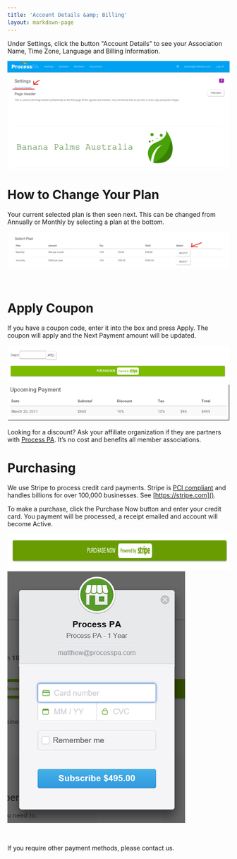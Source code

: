 ```yaml
---
title: 'Account Details &amp; Billing'
layout: markdown-page
---
```

Under Settings, click the button "Account Details" to see your Association Name, Time Zone, Language and Billing Information.

<img class="img-fluid" src="/images/Accounts-billing-screenshot.png" />

# How to Change Your Plan

Your current selected plan is then seen next. This can be changed from Annually or Monthly by selecting a plan at the bottom.


<img class="img-fluid" src="/content/pages/help/account/ink-select-plan.png" />

&nbsp;

# Apply Coupon

If you have a coupon code, enter it into the box and press Apply. The coupon will apply and the Next Payment amount will be updated.

<img class="img-fluid" src="/content/pages/help/account/coupon.png" width="764" height="85" />

<img class="img-fluid" src="/content/pages/help/account/image-3.png" />

Looking for a discount? Ask your affiliate organization if they are partners with <a href="http://processpa.com/" target="_blank">Process PA</a>. It’s no cost and benefits all member associations.

# Purchasing

We use Stripe to process credit card payments. Stripe is [PCI compliant](https://www.pcisecuritystandards.org/) and handles billions for over 100,000 businesses. See [https://stripe.com]().

To make a purchase, click the Purchase Now button and enter your credit card. You payment will be processed, a receipt emailed and account will become Active.

<img class="img-fluid" src="/content/pages/help/account/image-4.png" width="975" height="82" />

<img class="img-fluid" src="/content/pages/help/account/image-5.png" />

&nbsp;

If you require other payment methods, please <a target="_blank">contact us</a>.
